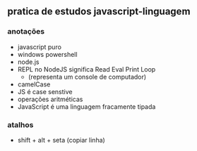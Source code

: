## pratica de estudos javascript-linguagem

### anotações
- javascript puro
- windows powershell 
- node.js
- REPL no NodeJS significa Read Eval Print Loop 
    - (representa um console de computador)
- camelCase
- JS é case senstive
- operações aritméticas
- JavaScript é uma linguagem fracamente tipada

### atalhos
- shift + alt + seta (copiar linha)